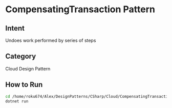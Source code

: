 # CompensatingTransaction Pattern

## Intent
Undoes work performed by series of steps

## Category
Cloud Design Pattern

## How to Run
```bash
cd /home/roku674/Alex/DesignPatterns/CSharp/Cloud/CompensatingTransaction
dotnet run
```
